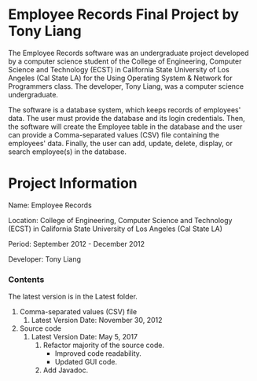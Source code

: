 # Employee Records Final Project by Tony Liang

The Employee Records software was an undergraduate project developed by a computer science student of the College of Engineering, Computer Science and Technology (ECST) in California State 
University of Los Angeles (Cal State LA) for the Using Operating System & Network for Programmers class. The developer, Tony Liang, was a computer science undergraduate.

The software is a database system, which keeps records of employees' data. The user must provide the database and its login credentials. Then, the software will create the Employee table in 
the database and the user can provide a Comma-separated values (CSV) file containing the employees' data. Finally, the user can add, update, delete, display, or search employee(s) in the 
database.

# Project Information

Name: Employee Records

Location: College of Engineering, Computer Science and Technology (ECST) in California State University of Los Angeles (Cal State LA)

Period: September 2012 - December 2012

Developer: Tony Liang

### Contents

The latest version is in the Latest folder.

1. Comma-separated values (CSV) file
	1. Latest Version Date: November 30, 2012
2. Source code
	1. Latest Version Date: May 5, 2017
		1. Refactor majority of the source code.
			- Improved code readability.
			- Updated GUI code.
		2. Add Javadoc.